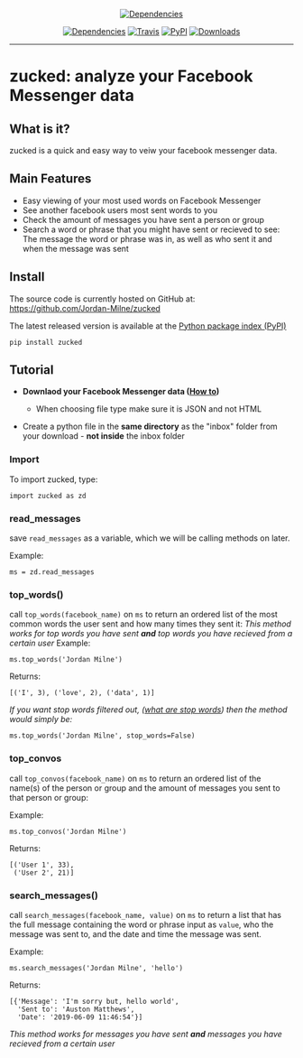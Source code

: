 <p align="center">
  <a href="https://github.com/Jordan-Milne/zucked"><img alt="Dependencies"src="https://raw.githubusercontent.com/Jordan-Milne/zucked/master/icon.png"></a>
<p>
<p align="center">   
  <a href="https://github.com/Jordan-Milne/zucked/blob/master/setup.py"><img alt="Dependencies"src="https://img.shields.io/badge/dependencies-0-brightgreen"></a>
  <a href="https://travis-ci.org/github/Jordan-Milne/zucked"><img alt="Travis" src="https://img.shields.io/travis/jordan-milne/zucked"></a>   
  <a href="https://pypi.python.org/pypi/zucked"><img alt="PyPI" src="https://img.shields.io/pypi/v/zucked"></a>   
  <a href="https://pypi.org/project/zucked/"><img alt="Downloads" src="https://img.shields.io/pypi/dm/zucked"></a>
</p>


-----------

# zucked: analyze your Facebook Messenger data

## What is it?

zucked is a quick and easy way to veiw your facebook messenger data.



## Main Features

* Easy viewing of your most used words on Facebook Messenger
* See another facebook users most sent words to you
* Check the amount of messages you have sent a person or group
* Search a word or phrase that you might have sent or recieved to see: The message the word or phrase was in, as well as who sent it and when the message was sent



## Install


The source code is currently hosted on GitHub at: https://github.com/Jordan-Milne/zucked

The latest released version is available at the [Python package index (PyPI)](https://pypi.org/project/zucked/)

`pip install zucked`


## Tutorial

* **Downlaod your Facebook Messenger data ([How to](https://www.zapptales.com/en/download-facebook-messenger-chat-history-how-to/))**
  * When choosing file type make sure it is JSON and not HTML

* Create a python file in the **same directory** as the "inbox" folder from your download -  **not inside** the inbox folder


### Import

To import zucked, type:

```
import zucked as zd
```

### read_messages

save `read_messages` as a variable, which we will be calling methods on later.

Example:
```
ms = zd.read_messages
```

### top_words()

call `top_words(facebook_name)` on `ms` to return an ordered list of the most common words the user sent and how many times they sent it:
*This method works for top words you have sent **and** top words you have recieved from a certain user*
Example:
```
ms.top_words('Jordan Milne')
```
Returns:

```
[('I', 3), ('love', 2), ('data', 1)]
```
*If you want stop words filtered out, ([what are stop words](https://en.wikipedia.org/wiki/Stop_words)) then the method would simply be:*
```
ms.top_words('Jordan Milne', stop_words=False)
```


### top_convos

call `top_convos(facebook_name)` on `ms` to return an ordered list of the name(s) of the person or group and the amount of messages you sent to that person or group:

Example:
```
ms.top_convos('Jordan Milne')
```
Returns:
```
[('User 1', 33),
 ('User 2', 21)]
```
### search_messages()

call `search_messages(facebook_name, value)` on `ms` to return a list that has the full message containing the word or phrase input as `value`, who the message was sent to, and the date and time the message was sent.

Example:
```
ms.search_messages('Jordan Milne', 'hello')
```
Returns:
```
[{'Message': 'I'm sorry but, hello world',
  'Sent to': 'Auston Matthews',
  'Date': '2019-06-09 11:46:54'}]
```

*This method works for messages you have sent **and** messages you have recieved from a certain user*
